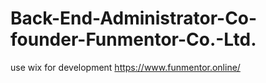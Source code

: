# Back-End-Administrator-Co-founder-Funmentor-Co.-Ltd.
use wix for development
https://www.funmentor.online/
